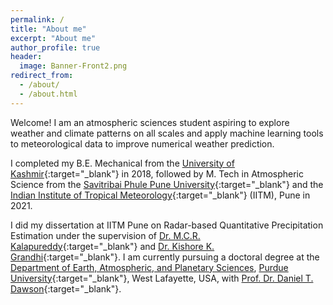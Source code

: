 ```yaml
---
permalink: /
title: "About me"
excerpt: "About me"
author_profile: true
header:
  image: Banner-Front2.png
redirect_from: 
  - /about/
  - /about.html
---
```


Welcome! I am an atmospheric sciences student aspiring to explore weather and climate patterns on all scales and apply machine learning tools to meteorological data to improve numerical weather prediction.

I completed my B.E. Mechanical from the [University of Kashmir](https://www.kashmiruniversity.net/){:target="_blank"} in 2018, followed by M. Tech in Atmospheric Science from the [Savitribai Phule Pune University](https://www.unipune.ac.in){:target="_blank"} and the [Indian Institute of Tropical Meteorology](https://tropmet.res.in){:target="_blank"} (IITM), Pune in 2021.

I did my dissertation at IITM Pune on Radar-based Quantitative Precipitation Estimation under the supervision of [Dr. M.C.R. Kalapureddy](https://www.tropmet.res.in/106-Madhu%20Chandra%20R.%20Kalapureddy-scientist_detail){:target="_blank"} and [Dr. Kishore K. Grandhi](http://unipune.ac.in/FacultyProfile/FacultyProfile/VIEWRESUME.aspx?Emp_ID=9454){:target="_blank"}. I am currently pursuing a doctoral degree at the [Department of Earth, Atmospheric, and Planetary Sciences](https://eaps.purdue.edu), [Purdue University](https://purdue.edu){:target="_blank"}, West Lafayette, USA, with [Prof. Dr. Daniel T. Dawson](https://www.eaps.purdue.edu/people/profile/dawson29.html){:target="_blank"}. 

